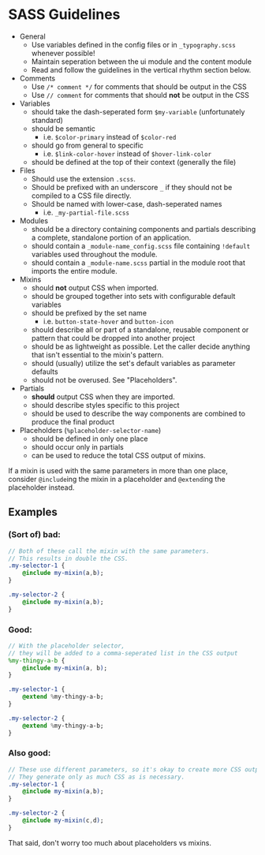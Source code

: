 # SASS Guidelines

* General
   - Use variables defined in the config files or in `_typography.scss` whenever possible!
   - Maintain seperation between the ui module and the content module
   - Read and follow the guidelines in the vertical rhythm section below.
* Comments
    - Use `/* comment */` for comments that should be output in the CSS
    - Use `// comment` for comments that should **not** be output in the CSS
* Variables
    - should take the dash-seperated form `$my-variable` (unfortunately standard)
    - should be semantic
        + i.e. `$color-primary` instead of  `$color-red`
    - should go from general to specific
        + i.e. `$link-color-hover` instead of `$hover-link-color`
    - should be defined at the top of their context (generally the file)
* Files
    - Should use the extension `.scss`.
    - Should be prefixed with an underscore `_` if they should not be compiled to a CSS file directly.
    - Should be named with lower-case, dash-seperated names
        + i.e. `_my-partial-file.scss`
* Modules
    - should be a directory containing components and partials describing a complete, standalone portion of an application.
    - should contain a `_module-name_config.scss` file containing `!default` variables used throughout the module.
    - should contain a `_module-name.scss` partial in the module root that imports the entire module.
* Mixins
    - should **not** output CSS when imported.
    - should be grouped together into sets with configurable default variables
    - should be prefixed by the set name
        + i.e. `button-state-hover` and `button-icon`
    - should describe all or part of a standalone, reusable component or pattern that could be dropped into another project
    - should be as lightweight as possible. Let the caller decide anything that isn't essential to the mixin's pattern.
    - should (usually) utilize the set's default variables as parameter defaults
    - should not be overused. See "Placeholders".
* Partials
    - **should** output CSS when they are imported.
    - should describe styles specific to this project
    - should be used to describe the way components are combined to produce the final product
* Placeholders (`%placeholder-selector-name`)
    - should be defined in only one place
    - should occur only in partials
    - can be used to reduce the total CSS output of mixins.

If a mixin is used with the same parameters in more than one place, consider `@include`ing the mixin in a placeholder and `@extend`ing the placeholder instead.

## Examples

### (Sort of) bad:
```sass
// Both of these call the mixin with the same parameters.
// This results in double the CSS.
.my-selector-1 {
    @include my-mixin(a,b);
}

.my-selector-2 {
    @include my-mixin(a,b);
}
```

### Good:
```sass
// With the placeholder selector,
// they will be added to a comma-seperated list in the CSS output
%my-thingy-a-b {
    @include my-mixin(a, b);
}

.my-selector-1 {
    @extend %my-thingy-a-b;
}

.my-selector-2 {
    @extend %my-thingy-a-b;
}
```

### Also good:
```sass
// These use different parameters, so it's okay to create more CSS output.
// They generate only as much CSS as is necessary.
.my-selector-1 {
    @include my-mixin(a,b);
}

.my-selector-2 {
    @include my-mixin(c,d);
}
```

That said, don't worry too much about placeholders vs mixins.
